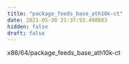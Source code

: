 ```yaml
---
title: "package_feeds_base_ath10k-ct"
date: 2021-05-30 21:37:53.498083
hidden: false
draft: false
---
```


x86/64/package_feeds_base_ath10k-ct

